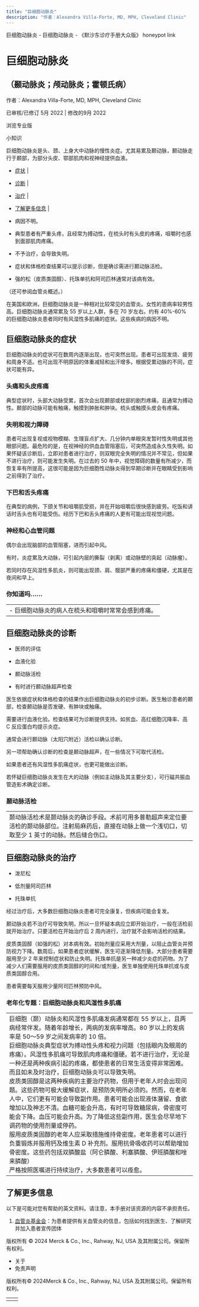 ```yaml
---
title: "巨细胞动脉炎"
description: "作者：Alexandra Villa-Forte, MD, MPH, Cleveland Clinic"
---
```


﻿巨细胞动脉炎 \- 巨细胞动脉炎 \- 《默沙东诊疗手册大众版》 honeypot link

# 巨细胞动脉炎

## （颞动脉炎；颅动脉炎；霍顿氏病）

作者：Alexandra Villa-Forte, MD, MPH, Cleveland Clinic

已审核/已修订 5月 2022 \| 修改的9月 2022

浏览专业版

小知识

巨细胞动脉炎是头、颈、上身大中动脉的慢性炎症。尤其易累及颞动脉，颞动脉走行于颞部，为部分头皮、鄂部肌肉和视神经提供血液。

- [症状](#症状_v731183_zh) \|
- [诊断](#诊断_v731199_zh) \|
- [治疗](#治疗_v731221_zh) \|
- [了解更多信息](#了解更多信息_v28548003_zh) \|

- 病因不明。

- 典型患者有严重头疼，且经常为搏动性，在梳头时有头皮的疼痛，咀嚼时也感到面部肌肉疼痛。

- 不予治疗，会导致失明。

- 症状和体格检查结果可以提示诊断，但是确诊需进行颞动脉活检。

- 强的松（皮质类固醇）、托珠单抗和阿司匹林通常对该病有效。


（还可参阅血管炎概述。）

在美国和欧洲，巨细胞动脉炎是一种相对比较常见的血管炎。女性的患病率较男性高。巨细胞动脉炎通常累及 55 岁以上人群，多在 70 岁左右。约有 40%-60% 的巨细胞动脉炎患者同时有风湿性多肌痛的症状。这些疾病的病因不明。

## 巨细胞动脉炎的症状

巨细胞动脉炎的症状可在数周内逐渐出现，也可突然出现。患者可出现发烧、疲劳和周身不适。也可出现不明原因的体重减轻和出汗增多。根据受累动脉的不同，症状可能有异。

### 头痛和头皮疼痛

典型症状时，头部大动脉受累，首次会出现颞部或枕部的剧烈疼痛，且通常为搏动性。颞部的动脉可能有触痛，触摸到肿胀和肿块。梳头或触摸头皮会有疼痛。

### 失明和视力障碍

患者可出现复视或视物模糊、生理盲点扩大、几分钟内单眼突发暂时性失明或其他眼部问题。最危险的是，在视神经的供血血管阻塞后，可突然造成永久性失明。如果怀疑该诊断后，立即对患者进行治疗，则双眼完全失明的情况并不常见，但如果不进行治疗，则可能发生失明。在过去的 50 年中，视觉障碍的数量有所减少，而恢复率有所提高，这很可能是因为巨细胞性动脉炎得到早期诊断并在眼睛受到影响之前得到了治疗。

### 下巴和舌头疼痛

在典型的病例，下颌关节和咀嚼肌受损，并在开始咀嚼后很快感到疲劳。吃饭和讲话时舌头也有可能受伤。经历下巴和舌头疼痛的人更有可能出现视觉问题。

### 神经和心血管问题

偶尔会出现脑部的血管阻塞，进而引起中风。

有时，炎症累及大动脉，可引起内层的撕裂（剥离）或动脉壁的突起（动脉瘤）。

若同时存在风湿性多肌炎，则可能出现颈、肩、髋部严重的疼痛和僵硬，尤其是在夜间和早上。

### 你知道吗……

|     |
| --- |
| - 巨细胞动脉炎的病人在梳头和咀嚼时常常会感到疼痛。 |

## 巨细胞动脉炎的诊断

- 医师的评估

- 血液化验

- 颞动脉活检

- 有时进行颞动脉超声检查


医生依据症状和体格检查的结果作出巨细胞动脉炎的初步诊断。医生触诊患者的颞部，检查颞动脉是否发硬、有肿块或触痛。

需要进行血液化验。检查结果可为诊断提供支持。如贫血、高红细胞沉降率、高 C 反应蛋白均提示炎症。

通常会进行颞动脉（太阳穴附近）活检以确认诊断。

另一项帮助确认诊断的检查是颞动脉超声，在一些情况下可取代活检。

如果患者还有风湿性多肌痛症状，也更可能做出诊断。

若怀疑巨细胞动脉炎发生在大的动脉（例如主动脉及其主要分支），可行磁共振血管造影术确定诊断。

### 颞动脉活检

|     |
| --- |
| 颞动脉活检术是颞动脉炎的确诊手段。术前可用多普勒超声来定位要活检的颞动脉部位。注射局麻药后，直接在动脉上做一个浅切口，切取至少 1 英寸的动脉。然后缝合伤口。<br> |

## 巨细胞动脉炎的治疗

- 泼尼松

- 低剂量阿司匹林

- 托珠单抗


经过治疗后，大多数巨细胞动脉炎患者可完全康复，但疾病可能会复发。

颞动脉炎若不治疗可导致失明，所以一旦怀疑本病应立即开始治疗，一般在活检前就开始治疗。只要活检在开始治疗后 2 周内进行，治疗就不会影响活检的结果。

皮质类固醇（如强的松）对本病有效。初始剂量应采用大剂量，以阻止血管炎并预防视力下降。数周后，如果患者症状缓解，医生可逐渐降低剂量。大部分患者需要服用至少 2 年来控制症状和防止失明。托珠单抗是另一种减少炎症的药物。为了减少人们需要服用的皮质类固醇的时间和/或剂量，医生单独使用托珠单抗或与皮质类固醇合用。

患者需要每天服用少量阿司匹林预防中风。

### 老年化专题：巨细胞动脉炎和风湿性多肌痛

|     |
| --- |
| 巨细胞（颞）动脉炎和风湿性多肌痛发病通常都在 55 岁以上，且两病经常伴发。随着年龄增长，两病的发病率增高。80 岁以上的发病率是 50～59 岁之间发病率的 10 倍。<br>巨细胞动脉炎典型症状为搏动性头疼和视力问题（包括眼内及眼周的疼痛）。风湿性多肌痛可导致肌肉疼痛和僵硬。若不进行治疗，无论是一种还是两种疾病引起的疼痛，都使患者的日常生活变得非常困难。而且如未及时治疗，巨细胞动脉炎可以导致失明。<br>皮质类固醇是这两种疾病的主要治疗药物，但用于老年人时会出现问题。这些药物可极大缓解症状，是预防失明所必须的。然而，在老年人中，它们更有可能会导致副作用。患者可能会出现液体潴留、食欲增加以及神志不清。血糖可能会升高，有时可导致糖尿病，骨密度可能会下降。血压可能会升高。为了降低这些副作用，医生会尽早地下调药物的使用剂量或停药。<br>服用皮质类固醇的老年人应采取措施维持骨密度。老年患者可以进行负重锻炼并服用钙及维生素 D 补充剂。服用抗骨吸收药可以帮助增加骨密度。这些药包括双膦酸盐（阿仑膦酸、利塞膦酸、伊班膦酸和唑来膦酸）<br>严格按照医嘱进行持续治疗，大多数患者可以痊愈。 |

## 了解更多信息

以下是可能对您有帮助的英文资料。请注意，本手册对该资源的内容不承担责任。

1. [血管炎基金会](http://www.vasculitisfoundation.org/)：为患者提供有关血管炎的信息，包括如何找到医生、了解研究并加入患者宣传团体




版权所有 © 2024
Merck & Co., Inc., Rahway, NJ, USA 及其附属公司。保留所有权利。

- 关于
- 免责声明

版权所有© 2024Merck & Co., Inc., Rahway, NJ, USA 及其附属公司。保留所有权利。

|     |     |
| --- | --- |
|  |  |
